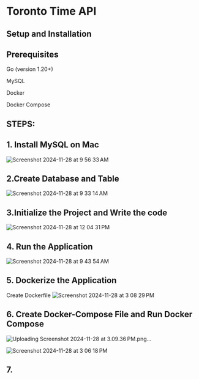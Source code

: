 # Toronto Time API

##
## Setup and Installation

## Prerequisites

Go (version 1.20+)

MySQL

Docker

Docker Compose

##

## STEPS:

## 1. Install MySQL on Mac
![Screenshot 2024-11-28 at 9 56 33 AM](https://github.com/user-attachments/assets/f18b3cd4-c1d4-41b7-b45c-ea0fa1ce21fd)



## 2.Create Database and Table
![Screenshot 2024-11-28 at 9 33 14 AM](https://github.com/user-attachments/assets/49368687-44b3-4a12-868c-21cf73ed0de4)



## 3.Initialize the Project and Write the code
![Screenshot 2024-11-28 at 12 04 31 PM](https://github.com/user-attachments/assets/b0971910-f073-4ef4-978b-272d53368edf)




## 4. Run the Application
![Screenshot 2024-11-28 at 9 43 54 AM](https://github.com/user-attachments/assets/800bbbcd-6ea3-43f9-9579-f8c42237aea4)



## 5. Dockerize the Application
Create Dockerfile
![Screenshot 2024-11-28 at 3 08 29 PM](https://github.com/user-attachments/assets/e4bc1564-16b1-4eb7-a73c-579d6abdc46a)



## 6. Create Docker-Compose File and Run Docker Compose
![Uploading Screenshot 2024-11-28 at 3.09.36 PM.png…]()


![Screenshot 2024-11-28 at 3 06 18 PM](https://github.com/user-attachments/assets/6b54bb3e-4010-4e8c-b109-574f5b93bd9b)



## 7. 
